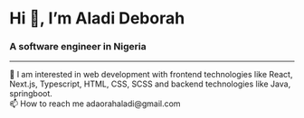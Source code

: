 <h1>Hi 👋, I’m Aladi Deborah</h1>
<h3>A software engineer in Nigeria</h3>
<hr/>
 👀 I am interested in web development with frontend technologies like React, Next.js, Typescript, HTML, CSS, SCSS and backend technologies like Java, springboot.
 <br/>
📫 How to reach me adaorahaladi@gmail.com 

<!---
debbydora/debbydora is a ✨ special ✨ repository because its `README.md` (this file) appears on your GitHub profile.
You can click the Preview link to take a look at your changes.
--->
